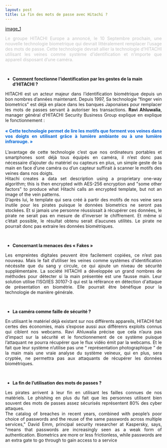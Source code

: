 ```yaml
---
layout: post
title: La fin des mots de passe avec Hitachi ?
---
```

[image_1](http://image.noelshack.com/fichiers/2019/43/1/1571665940-hitachi-hand-gesture-technology-banner.jpg)
<div style="text-align:justify;">
<span style="color:#c2c2c2;font-weight:italic">
Le groupe HITACHI Europe a annoncé, le 10 Septembre prochain, une nouvelle technologie biometrique qui devrait littéralement 
remplacer l’usage des mots de passe. Cette technologie devrait allier la technologie d’HITACHI utilisant les veines comme système 
  d’identification et n’importe que appareil disposant d’une caméra.</span></div>

&nbsp;

- __Comment fonctionne l’identification par les gestes de la main d’HITACHI ?__

<div style="text-align:justify;">
HITACHI est un acteur majeur dans l’identification biométrique depuis un bon nombres d’années maintenant. Depuis 1997, Sa 
technologie “finger vein biometrics” est déjà en place dans les banques Japonaises pour remplacer les mots de passes servant à 
autoriser les transactions. <strong>Ravi Ahluwalia</strong>, manager général d’HITACHI Security Business Group explique en explique 
le fonctionnement : </div>
<br>
<div style="text-align:justify;"><span style="color:#0366d6"><strong>« Cette technologie permet de lire les motifs que forment vos veines dans vos doigts en utilisant grâce à lumière ambiante ou à une lumière infrarouge. » </strong></span></div>
<br>
<div style="text-align:justify;">L’avantage de cette technologie c’est que nos ordinateurs portables et smartphones sont déjà tous équipés en caméra, il n’est 
donc pas nécessaire d’ajouter du matériel ou capteurs en plus, un simple geste de la main en face d’une caméra ou d’un capteur 
suffirait  à scanner le motifs des veines dans nos doigts. 
<br>
Hitachi creates a data set description using a proprietary one-way algorithm; this is then encrypted with AES-256 encryption and "some other factors" to produce what Hitachi calls an encrypted 
template, but not an image of the vein patterns.
<br>
D’après lui, le template qui sera créé à partir des motifs de nos veine sera inutile pour les pirates puisque le données 
biometrics ne seront pas stockées. Et si jamais une personne réussissait à récupérer ces données, le pirate ne serait pas en 
mesure de d’inverser le chiffrement. Et même si c’était possible, le résultat obtenu serait d’aucunes utilités. 
Le pirate ne pourrait donc pas extraire les données biométriques.</div>

&nbsp;

- __Concernant la menaces des « Fakes »__

<div style="text-align:justify;">Les empreintes digitales peuvent être facilement copiées, ce n’est pas nouveau. Mais le fait d’utiliser les veines comme systèmes d’identification nécéssite que du sang y circule, ce qui ajoute un niveau de sécurité supplémentaire. La société HITACHI a développée un grand nombres de méthodes pour détecter si la main présentée est une fausse main. Leur solution utilise l’ISO/IES 30107-3 qui est la référance en détection d'attaque de présentation en biométrie. Elle pourrait être bénéfique pour la technologie de manière générale.</div>

&nbsp;

- __La caméra comme faille de sécurité ?__

<div style="text-align:justify;">En utilisant le matériel déjà existant sur nos différents appareils, HITACHI fait certes des économies, mais s’expose aussi aux différenrs exploits connus qui ciblent nos webcams. Ravi Ahluwalia précise que cela n’aura pas d’impact sur la sécurité et le fonctionnement de ce système puisque l’attaquant ne pourra récupérer que le flux vidéo émit par la webcams. Et le fait que leur système n’utilise pas une “ représentation photographique ” de la main mais une vraie analyse du système veineux, qui en plus, sera cryptée, ne permettra pas aux attaquants de récupérer les données biométriques.</div>

&nbsp;

- __La fin de l’utilisation des mots de passes ?__

<div style="text-align:justify;">Les pirates arrivent à leur fin en utilisant les failles connues de nos matériels. Le phishing en plus du fait que les personnes utilisent bien souvent des mots de passes assez sécurisés représentent 80% des cyber attaques. 

<div style="text-align:justify;">The catalog of breaches in recent years, combined with people’s poor choice of passwords and the reuse of the same passwords across multiple services," David Emm, principal security researcher at Kaspersky, says, "means that passwords are increasingly seen as a weak form of authentication. Biometrics are more or less frictionless, while passwords are an extra gate to go through to gain access to a service
</div>
